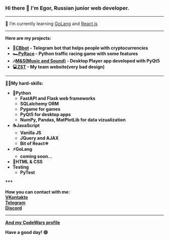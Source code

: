 ### Hi there 👋 I'm Egor, Russian junior web developer.


***

🌱 I’m currently learning <a href="https://golang.org/">GoLang</a> and <a href="https://ru.reactjs.org/">React.js</a>

***

<b>Here are my projects:</br>
<ul>
  <li>🚀<a href="https://github.com/code-n-cry/CBbot" target="_blank">CBbot</a> - Telegram bot that helps people with cryptocurrencies</li>
  <li>🏎️<a href="https://github.com/code-n-cry/pyrace" target="_blank">PyRace</a> - Python traffic racing game with some features</li>
  <li>🎶<a href="https://github.com/code-n-cry/M_and_S" target="_blank">M&S(Music and Sound)</a> - Desktop Player app developed with PyQt5</li>
  <li>💻<a href="https://github.com/Seregax/USSGeyParty" target="_blank">ZST</a> - My team website(very bad design)</li>
</ul>

  
***

🐱‍💻My hard-skills:
<ul>
  <li>🐍<b>Python</b>
  <ul>
    <li>FastAPI and Flask web frameworks</li>
    <li>SQLalchemy ORM</li>
    <li>Pygame for games</li>
    <li>PyQt5 for desktop apps</li>
    <li>NumPy, Pandas, MatPlotLib for data vizualization</li>
  </ul>
  </li>
  <li>☕<b>JavaScript</b>
  <ul>
    <li>Vanilla JS</li>
    <li>JQuery and AJAX</li>
    <li>Bit of React⚛️</li>
  </ul>
  </li>
  <li>⚡<b>GoLang</b>
  <ul>
    <li>coming soon...</li>
  </ul>
  </li>
  <li>📝HTML & CSS</li>
  <li>Testing
  <ul>
    <li>PyTest</li>
  </ul>
  </li>
</ul>  
***

How you can contact with me:<br>
<a href="https://vk.com/response404_not_found">VKontakte</a><br>
<a href="https://t.me/excel_dev">Telegram</a><br>
<a href="https://discord.com/users/511549372627157002/">Discord</a>

***

<a href="https://www.codewars.com/users/code-n-cry">And my CodeWars profile</a>

<b>Have a good day! :smile:</b>
